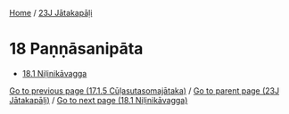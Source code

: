 
[Home](/) / [23J Jātakapāḷi](/tipitaka/23J.md)

# 18 Paṇṇāsanipāta

* [18.1 Niḷinikāvagga](/tipitaka/23J/18/18.1.md)

[Go to previous page (17.1.5 Cūḷasutasomajātaka)](/tipitaka/23J/17/17.1/17.1.5.md) / [Go to parent page (23J Jātakapāḷi)](/tipitaka/23J/0.md) / [Go to next page (18.1 Niḷinikāvagga)](/tipitaka/23J/18/18.1.md)


